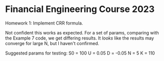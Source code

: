 # Financial Engineering Course 2023
Homework 1: Implement CRR formula. 

Not confident this works as expected. For a set of params, comparing with the Example 7 code, we get differing results.
It _looks_ like the results may converge for large N, but I haven't confirmed.

Suggested params for testing:
S0 = 100
U = 0.05
D = -0.05
N = 5
K = 110